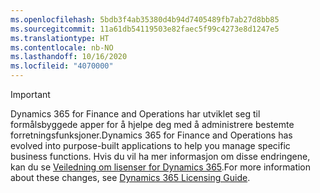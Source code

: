 ```yaml
---
ms.openlocfilehash: 5bdb3f4ab35380d4b94d7405489fb7ab27d8bb85
ms.sourcegitcommit: 11a61db54119503e82faec5f99c4273e8d1247e5
ms.translationtype: HT
ms.contentlocale: nb-NO
ms.lasthandoff: 10/16/2020
ms.locfileid: "4070000"
---
```

> [!IMPORTANT]
> <span data-ttu-id="5ff48-101">Dynamics 365 for Finance and Operations har utviklet seg til formålsbyggede apper for å hjelpe deg med å administrere bestemte forretningsfunksjoner.</span><span class="sxs-lookup"><span data-stu-id="5ff48-101">Dynamics 365 for Finance and Operations has evolved into purpose-built applications to help you manage specific business functions.</span></span> <span data-ttu-id="5ff48-102">Hvis du vil ha mer informasjon om disse endringene, kan du se [Veiledning om lisenser for Dynamics 365](https://mbs.microsoft.com/Files/public/365/Dynamics365LicensingGuide.pdf).</span><span class="sxs-lookup"><span data-stu-id="5ff48-102">For more information about these changes, see [Dynamics 365 Licensing Guide](https://mbs.microsoft.com/Files/public/365/Dynamics365LicensingGuide.pdf).</span></span>
 
